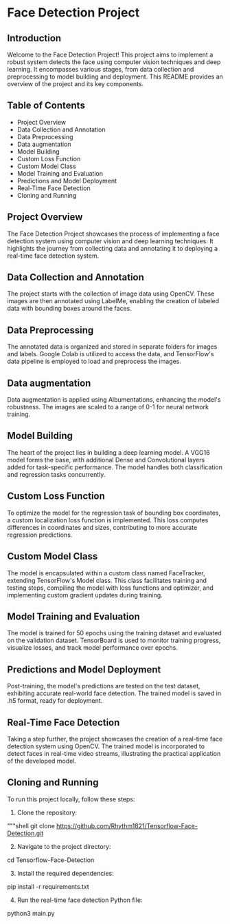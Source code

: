 # Face Detection Project

## Introduction

Welcome to the Face Detection Project! This project aims to implement a robust system detects the face using computer vision techniques and deep learning. It encompasses various stages, from data collection and preprocessing to model building and deployment. This README provides an overview of the project and its key components.

## Table of Contents

* Project Overview
* Data Collection and Annotation
* Data Preprocessing
* Data augmentation
* Model Building
* Custom Loss Function
* Custom Model Class
* Model Training and Evaluation
* Predictions and Model Deployment
* Real-Time Face Detection
* Cloning and Running

## Project Overview

The Face Detection Project showcases the process of implementing a face detection system using computer vision and deep learning techniques. It highlights the journey from collecting data and annotating it to deploying a real-time face detection system.

## Data Collection and Annotation

The project starts with the collection of image data using OpenCV. These images are then annotated using LabelMe, enabling the creation of labeled data with bounding boxes around the faces.

## Data Preprocessing

The annotated data is organized and stored in separate folders for images and labels. Google Colab is utilized to access the data, and TensorFlow's data pipeline is employed to load and preprocess the images. 

## Data augmentation
Data augmentation is applied using Albumentations, enhancing the model's robustness. The images are scaled to a range of 0-1 for neural network training.

## Model Building

The heart of the project lies in building a deep learning model. A VGG16 model forms the base, with additional Dense and Convolutional layers added for task-specific performance. The model handles both classification and regression tasks concurrently.

## Custom Loss Function

To optimize the model for the regression task of bounding box coordinates, a custom localization loss function is implemented. This loss computes differences in coordinates and sizes, contributing to more accurate regression predictions.

## Custom Model Class

The model is encapsulated within a custom class named FaceTracker, extending TensorFlow's Model class. This class facilitates training and testing steps, compiling the model with loss functions and optimizer, and implementing custom gradient updates during training.

## Model Training and Evaluation

The model is trained for 50 epochs using the training dataset and evaluated on the validation dataset. TensorBoard is used to monitor training progress, visualize losses, and track model performance over epochs.

## Predictions and Model Deployment

Post-training, the model's predictions are tested on the test dataset, exhibiting accurate real-world face detection. The trained model is saved in .h5 format, ready for deployment.

## Real-Time Face Detection

Taking a step further, the project showcases the creation of a real-time face detection system using OpenCV. The trained model is incorporated to detect faces in real-time video streams, illustrating the practical application of the developed model.

## Cloning and Running
To run this project locally, follow these steps:

1. Clone the repository:

"""shell
git clone https://github.com/Rhythm1821/Tensorflow-Face-Detection.git


2. Navigate to the project directory:

cd Tensorflow-Face-Detection

3. Install the required dependencies:

pip install -r requirements.txt

4. Run the real-time face detection Python file:

python3 main.py